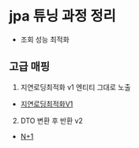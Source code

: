 # jpa 튜닝 과정 정리 
- 조회 성능 최적화 

## 고급 매핑
1. 지연로딩최적화 v1 엔티티 그대로 노출
- [지연로딩최적화V1](https://github.com/yunhwane/jpa-querydsl/blob/main/%EC%A7%80%EC%97%B0%EB%A1%9C%EB%94%A9_%EC%A1%B0%ED%9A%8C%EC%84%B1%EB%8A%A5%EC%B5%9C%EC%A0%81%ED%99%94V1.md)

2. DTO 변환 후 반환 v2 
- [N+1](https://github.com/yunhwane/jpa-querydsl/blob/main/N%2B1%EB%AC%B8%EC%A0%9C.md)
